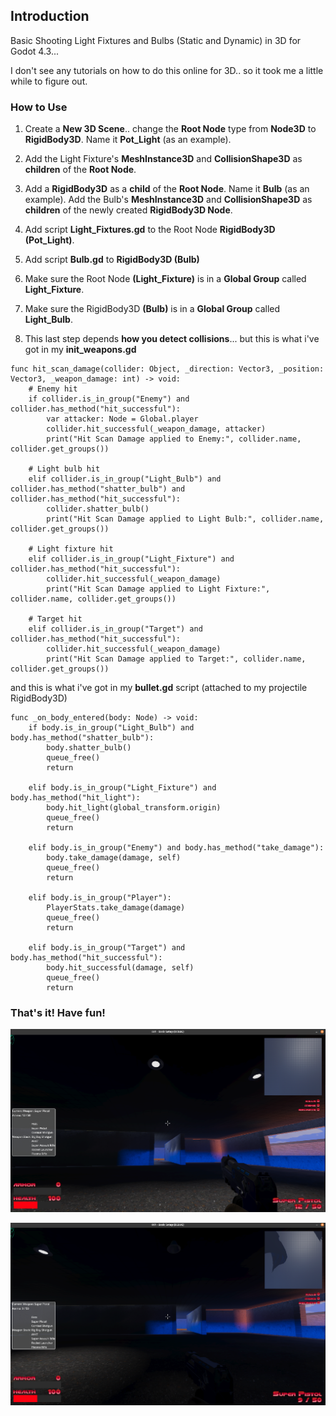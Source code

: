 ## Introduction

Basic Shooting Light Fixtures and Bulbs (Static and Dynamic) in 3D for Godot 4.3...

I don't see any tutorials on how to do this online for 3D.. so it took me a little while to figure out.

### How to Use

1. Create a **New 3D Scene**.. change the **Root Node** type from **Node3D** to **RigidBody3D**. Name it **Pot_Light** (as an example).

2. Add the Light Fixture's **MeshInstance3D** and **CollisionShape3D** as **children** of the **Root Node**.

3. Add a **RigidBody3D** as a **child** of the **Root Node**. Name it **Bulb** (as an example). Add the Bulb's **MeshInstance3D** and **CollisionShape3D** as **children** of the newly created **RigidBody3D Node**.

4. Add script **Light_Fixtures.gd** to the Root Node **RigidBody3D (Pot_Light)**.
 
5. Add script **Bulb.gd** to **RigidBody3D (Bulb)**

6. Make sure the Root Node **(Light_Fixture)** is in a **Global Group** called **Light_Fixture**.

7. Make sure the RigidBody3D **(Bulb)** is in a **Global Group** called **Light_Bulb**.

8. This last step depends **how you detect collisions**... but this is what i've got in my **init_weapons.gd**

```
func hit_scan_damage(collider: Object, _direction: Vector3, _position: Vector3, _weapon_damage: int) -> void:
	# Enemy hit
	if collider.is_in_group("Enemy") and collider.has_method("hit_successful"):
		var attacker: Node = Global.player
		collider.hit_successful(_weapon_damage, attacker)
		print("Hit Scan Damage applied to Enemy:", collider.name, collider.get_groups())

	# Light bulb hit
	elif collider.is_in_group("Light_Bulb") and collider.has_method("shatter_bulb") and collider.has_method("hit_successful"):
		collider.shatter_bulb()
		print("Hit Scan Damage applied to Light Bulb:", collider.name, collider.get_groups())

	# Light fixture hit
	elif collider.is_in_group("Light_Fixture") and collider.has_method("hit_successful"):
		collider.hit_successful(_weapon_damage)
		print("Hit Scan Damage applied to Light Fixture:", collider.name, collider.get_groups())

	# Target hit
	elif collider.is_in_group("Target") and collider.has_method("hit_successful"):
		collider.hit_successful(_weapon_damage)
		print("Hit Scan Damage applied to Target:", collider.name, collider.get_groups())
```


and this is what i've got in my **bullet.gd** script (attached to my projectile RigidBody3D)

```
func _on_body_entered(body: Node) -> void:
	if body.is_in_group("Light_Bulb") and body.has_method("shatter_bulb"):
		body.shatter_bulb()
		queue_free()
		return

	elif body.is_in_group("Light_Fixture") and body.has_method("hit_light"):
		body.hit_light(global_transform.origin)
		queue_free()
		return

	elif body.is_in_group("Enemy") and body.has_method("take_damage"):
		body.take_damage(damage, self)
		queue_free()
		return

	elif body.is_in_group("Player"):
		PlayerStats.take_damage(damage)
		queue_free()
		return

	elif body.is_in_group("Target") and body.has_method("hit_successful"):
		body.hit_successful(damage, self)
		queue_free()
		return

```

### That's it! Have fun!

![Alt text](https://github.com/mikecabral/Godot_4/blob/main/Shoot_Lights_3D/thumbnail.png)

![Alt text](https://github.com/mikecabral/Godot_4/blob/main/Shoot_Lights_3D/thumbnail2.png)